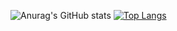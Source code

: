 <!--
**Nyarlathulhu/Nyarlathulhu** is a ✨ _special_ ✨ repository because its `README.md` (this file) appears on your GitHub profile.

Here are some ideas to get you started:

- 🔭 I’m currently working on ...
- 🌱 I’m currently learning ...
- 👯 I’m looking to collaborate on ...
- 🤔 I’m looking for help with ...
- 💬 Ask me about ...
- 📫 How to reach me: ...
- 😄 Pronouns: ...
- ⚡ Fun fact: ...
-->

![Anurag's GitHub stats](https://github-readme-stats.vercel.app/api?username=Nyarlathulhu&show_icons=true&theme=vision-friendly-dark&locale=cn)
[![Top Langs](https://github-readme-stats.vercel.app/api/top-langs/?username=Nyarlathulhu&layout=compact)](https://github.com/anuraghazra/github-readme-stats)

